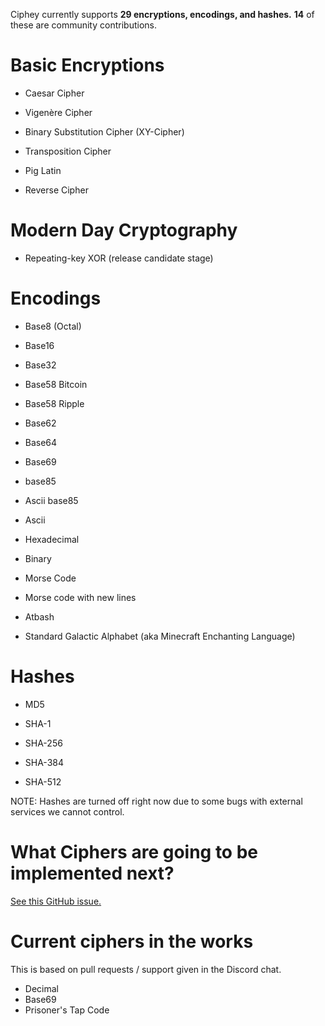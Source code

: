 Ciphey currently supports **29 encryptions, encodings, and hashes.** **14** of these are community contributions.
# Basic Encryptions

* Caesar Cipher
* Vigenère Cipher
* Binary Substitution Cipher (XY-Cipher)
* Transposition Cipher
* Pig Latin

* Reverse Cipher




# Modern Day Cryptography
* Repeating-key XOR (release candidate stage)

# Encodings
* Base8 (Octal)
*  Base16
*  Base32
*  Base58 Bitcoin
*  Base58 Ripple
*  Base62
*  Base64
*  Base69
*  base85
*  Ascii base85
* Ascii

* Hexadecimal

* Binary

* Morse Code

* Morse code with new lines


* Atbash

* Standard Galactic Alphabet (aka Minecraft Enchanting Language)

# Hashes

* MD5

* SHA-1

* SHA-256

* SHA-384

* SHA-512

NOTE: Hashes are turned off right now due to some bugs with external services we cannot control.

# What Ciphers are going to be implemented next?

[See this GitHub issue.](https://github.com/Ciphey/Ciphey/issues/63)

# Current ciphers in the works
This is based on pull requests / support given in the Discord chat.
* Decimal
* Base69
* Prisoner's Tap Code
